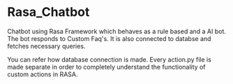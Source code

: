 # Rasa_Chatbot

Chatbot using Rasa Framework which behaves as a rule based and a AI bot.
The bot responds to Custom Faq's. It is also connected to databse and fetches necessary queries.

You can refer how database connection is made.
Every action.py file is made separate in order to completely understand the functionality of custom actions in RASA.
